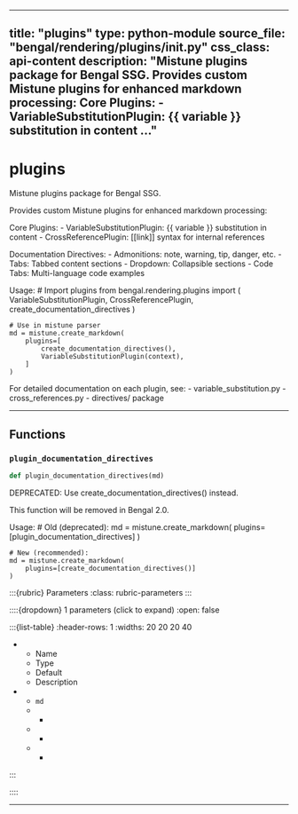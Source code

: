 
---
title: "plugins"
type: python-module
source_file: "bengal/rendering/plugins/__init__.py"
css_class: api-content
description: "Mistune plugins package for Bengal SSG.  Provides custom Mistune plugins for enhanced markdown processing:  Core Plugins:     - VariableSubstitutionPlugin: {{ variable }} substitution in content   ..."
---

# plugins

Mistune plugins package for Bengal SSG.

Provides custom Mistune plugins for enhanced markdown processing:

Core Plugins:
    - VariableSubstitutionPlugin: {{ variable }} substitution in content
    - CrossReferencePlugin: [[link]] syntax for internal references

Documentation Directives:
    - Admonitions: note, warning, tip, danger, etc.
    - Tabs: Tabbed content sections
    - Dropdown: Collapsible sections
    - Code Tabs: Multi-language code examples

Usage:
    # Import plugins
    from bengal.rendering.plugins import (
        VariableSubstitutionPlugin,
        CrossReferencePlugin,
        create_documentation_directives
    )

    # Use in mistune parser
    md = mistune.create_markdown(
        plugins=[
            create_documentation_directives(),
            VariableSubstitutionPlugin(context),
        ]
    )

For detailed documentation on each plugin, see:
    - variable_substitution.py
    - cross_references.py
    - directives/ package

---


## Functions

### `plugin_documentation_directives`
```python
def plugin_documentation_directives(md)
```

DEPRECATED: Use create_documentation_directives() instead.

This function will be removed in Bengal 2.0.

Usage:
    # Old (deprecated):
    md = mistune.create_markdown(
        plugins=[plugin_documentation_directives]
    )

    # New (recommended):
    md = mistune.create_markdown(
        plugins=[create_documentation_directives()]
    )



:::{rubric} Parameters
:class: rubric-parameters
:::

::::{dropdown} 1 parameters (click to expand)
:open: false

:::{list-table}
:header-rows: 1
:widths: 20 20 20 40

* - Name
  - Type
  - Default
  - Description
* - `md`
  - -
  - -
  - -
:::

::::




---

